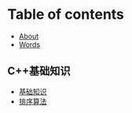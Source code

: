 # Table of contents

* [About](README.md)
* [Words](words.md)

## C++基础知识 <a id="newstart"></a>

* [基础知识](newstart/ji-chu-zhi-shi.md)
* [排序算法](newstart/pai-xu-suan-fa.md)

